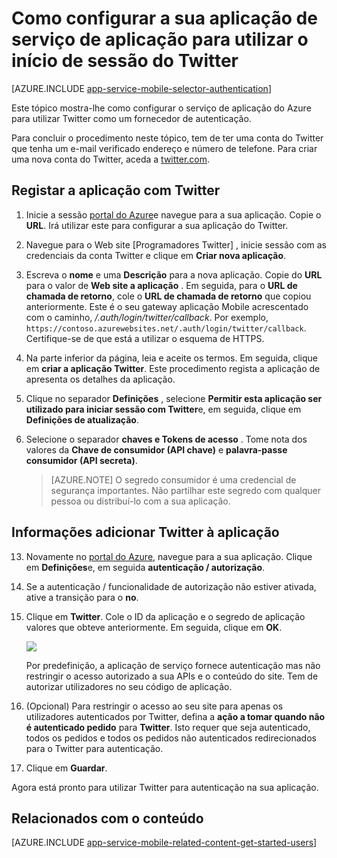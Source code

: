 <properties
    pageTitle="Como configurar a autenticação do Twitter para a sua aplicação de serviços de aplicação"
    description="Saiba como configurar a autenticação do Twitter para a sua aplicação de serviços de aplicação."
    services="app-service"
    documentationCenter=""
    authors="mattchenderson"
    manager="erikre"
    editor=""/>

<tags
    ms.service="app-service-mobile"
    ms.workload="mobile"
    ms.tgt_pltfrm="na"
    ms.devlang="multiple"
    ms.topic="article"
    ms.date="10/01/2016"
    ms.author="mahender"/>

# <a name="how-to-configure-your-app-service-application-to-use-twitter-login"></a>Como configurar a sua aplicação de serviço de aplicação para utilizar o início de sessão do Twitter

[AZURE.INCLUDE [app-service-mobile-selector-authentication](../../includes/app-service-mobile-selector-authentication.md)]

Este tópico mostra-lhe como configurar o serviço de aplicação do Azure para utilizar Twitter como um fornecedor de autenticação.

Para concluir o procedimento neste tópico, tem de ter uma conta do Twitter que tenha um e-mail verificado endereço e número de telefone. Para criar uma nova conta do Twitter, aceda a <a href="http://go.microsoft.com/fwlink/p/?LinkID=268287" target="_blank">twitter.com</a>.

## <a name="register"> </a>Registar a aplicação com Twitter


1. Inicie a sessão [portal do Azure]e navegue para a sua aplicação. Copie o **URL**. Irá utilizar este para configurar a sua aplicação do Twitter.

2. Navegue para o Web site [Programadores Twitter] , inicie sessão com as credenciais da conta Twitter e clique em **Criar nova aplicação**.

3. Escreva o **nome** e uma **Descrição** para a nova aplicação. Copie do **URL** para o valor de **Web site a aplicação** . Em seguida, para o **URL de chamada de retorno**, cole o **URL de chamada de retorno** que copiou anteriormente. Este é o seu gateway aplicação Mobile acrescentado com o caminho, _/.auth/login/twitter/callback_. Por exemplo, `https://contoso.azurewebsites.net/.auth/login/twitter/callback`. Certifique-se de que está a utilizar o esquema de HTTPS.

3.  Na parte inferior da página, leia e aceite os termos. Em seguida, clique em **criar a aplicação Twitter**. Este procedimento regista a aplicação de apresenta os detalhes da aplicação.

4. Clique no separador **Definições** , selecione **Permitir esta aplicação ser utilizado para iniciar sessão com Twitter**e, em seguida, clique em **Definições de atualização**.

5. Selecione o separador **chaves e Tokens de acesso** . Tome nota dos valores da **Chave de consumidor (API chave)** e **palavra-passe consumidor (API secreta)**.

    > [AZURE.NOTE] O segredo consumidor é uma credencial de segurança importantes. Não partilhar este segredo com qualquer pessoa ou distribuí-lo com a sua aplicação.


## <a name="secrets"> </a>Informações adicionar Twitter à aplicação

13. Novamente no [portal do Azure], navegue para a sua aplicação. Clique em **Definições**e, em seguida **autenticação / autorização**.

14. Se a autenticação / funcionalidade de autorização não estiver ativada, ative a transição para o **no**.

15. Clique em **Twitter**. Cole o ID da aplicação e o segredo de aplicação valores que obteve anteriormente. Em seguida, clique em **OK**.

    ![][1]

    Por predefinição, a aplicação de serviço fornece autenticação mas não restringir o acesso autorizado a sua APIs e o conteúdo do site. Tem de autorizar utilizadores no seu código de aplicação.

17. (Opcional) Para restringir o acesso ao seu site para apenas os utilizadores autenticados por Twitter, defina a **ação a tomar quando não é autenticado pedido** para **Twitter**. Isto requer que seja autenticado, todos os pedidos e todos os pedidos não autenticados redirecionados para o Twitter para autenticação.

17. Clique em **Guardar**.

Agora está pronto para utilizar Twitter para autenticação na sua aplicação.

## <a name="related-content"> </a>Relacionados com o conteúdo

[AZURE.INCLUDE [app-service-mobile-related-content-get-started-users](../../includes/app-service-mobile-related-content-get-started-users.md)]



<!-- Images. -->

[0]: ./media/app-service-mobile-how-to-configure-twitter-authentication/app-service-twitter-redirect.png
[1]: ./media/app-service-mobile-how-to-configure-twitter-authentication/mobile-app-twitter-settings.png

<!-- URLs. -->

[Programadores do twitter]: http://go.microsoft.com/fwlink/p/?LinkId=268300
[Portal do Azure]: https://portal.azure.com/
[xamarin]: ../app-services-mobile-app-xamarin-ios-get-started-users.md
